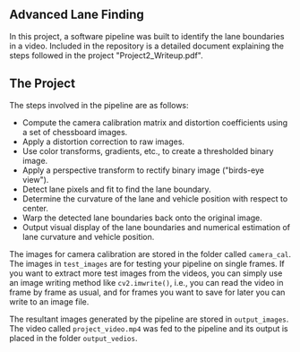 ## Advanced Lane Finding

In this project, a software pipeline was built to identify the lane boundaries in a video. Included in the repository is a detailed document explaining the steps followed in the project "Project2_Writeup.pdf".  

The Project
---

The steps involved in the pipeline are as follows:

* Compute the camera calibration matrix and distortion coefficients using a set of chessboard images.
* Apply a distortion correction to raw images.
* Use color transforms, gradients, etc., to create a thresholded binary image.
* Apply a perspective transform to rectify binary image ("birds-eye view").
* Detect lane pixels and fit to find the lane boundary.
* Determine the curvature of the lane and vehicle position with respect to center.
* Warp the detected lane boundaries back onto the original image.
* Output visual display of the lane boundaries and numerical estimation of lane curvature and vehicle position.

The images for camera calibration are stored in the folder called `camera_cal`.  The images in `test_images` are for testing your pipeline on single frames.  If you want to extract more test images from the videos, you can simply use an image writing method like `cv2.imwrite()`, i.e., you can read the video in frame by frame as usual, and for frames you want to save for later you can write to an image file.  

The resultant images generated by the pipeline are stored in `output_images`. The video called `project_video.mp4` was fed to the pipeline and its output is placed in the folder `output_vedios`.  

